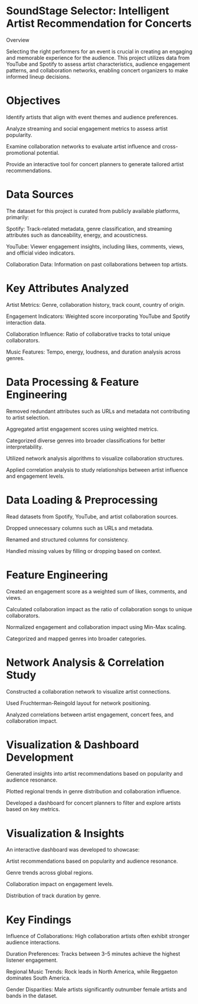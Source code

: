 # SoundStage Selector: Intelligent Artist Recommendation for Concerts

Overview

Selecting the right performers for an event is crucial in creating an engaging and memorable experience for the audience. This project utilizes data from YouTube and Spotify to assess artist characteristics, audience engagement patterns, and collaboration networks, enabling concert organizers to make informed lineup decisions.

# Objectives

Identify artists that align with event themes and audience preferences.

Analyze streaming and social engagement metrics to assess artist popularity.

Examine collaboration networks to evaluate artist influence and cross-promotional potential.

Provide an interactive tool for concert planners to generate tailored artist recommendations.

# Data Sources

The dataset for this project is curated from publicly available platforms, primarily:

Spotify: Track-related metadata, genre classification, and streaming attributes such as danceability, energy, and acousticness.

YouTube: Viewer engagement insights, including likes, comments, views, and official video indicators.

Collaboration Data: Information on past collaborations between top artists.

# Key Attributes Analyzed

Artist Metrics: Genre, collaboration history, track count, country of origin.

Engagement Indicators: Weighted score incorporating YouTube and Spotify interaction data.

Collaboration Influence: Ratio of collaborative tracks to total unique collaborators.

Music Features: Tempo, energy, loudness, and duration analysis across genres.

# Data Processing & Feature Engineering

Removed redundant attributes such as URLs and metadata not contributing to artist selection.

Aggregated artist engagement scores using weighted metrics.

Categorized diverse genres into broader classifications for better interpretability.

Utilized network analysis algorithms to visualize collaboration structures.

Applied correlation analysis to study relationships between artist influence and engagement levels.

# Data Loading & Preprocessing

Read datasets from Spotify, YouTube, and artist collaboration sources.

Dropped unnecessary columns such as URLs and metadata.

Renamed and structured columns for consistency.

Handled missing values by filling or dropping based on context.

# Feature Engineering

Created an engagement score as a weighted sum of likes, comments, and views.

Calculated collaboration impact as the ratio of collaboration songs to unique collaborators.

Normalized engagement and collaboration impact using Min-Max scaling.

Categorized and mapped genres into broader categories.

# Network Analysis & Correlation Study

Constructed a collaboration network to visualize artist connections.

Used Fruchterman-Reingold layout for network positioning.

Analyzed correlations between artist engagement, concert fees, and collaboration impact.

# Visualization & Dashboard Development

Generated insights into artist recommendations based on popularity and audience resonance.

Plotted regional trends in genre distribution and collaboration influence.

Developed a dashboard for concert planners to filter and explore artists based on key metrics.



# Visualization & Insights

An interactive dashboard was developed to showcase:

Artist recommendations based on popularity and audience resonance.

Genre trends across global regions.

Collaboration impact on engagement levels.

Distribution of track duration by genre.

# Key Findings

Influence of Collaborations: High collaboration artists often exhibit stronger audience interactions.

Duration Preferences: Tracks between 3–5 minutes achieve the highest listener engagement.

Regional Music Trends: Rock leads in North America, while Reggaeton dominates South America.

Gender Disparities: Male artists significantly outnumber female artists and bands in the dataset.
